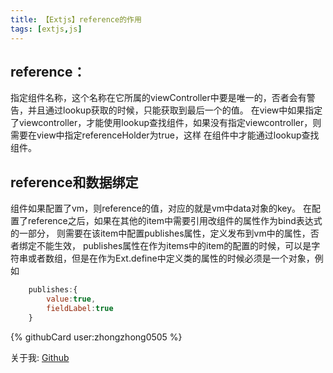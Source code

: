 ```yaml
---
title: 【Extjs】reference的作用
tags: [extjs,js]
---
```

## reference：

指定组件名称，这个名称在它所属的viewController中要是唯一的，否者会有警告，并且通过lookup获取的时候，只能获取到最后一个的值。
在view中如果指定了viewcontroller，才能使用lookup查找组件，如果没有指定viewcontroller，则需要在view中指定referenceHolder为true，这样
在组件中才能通过lookup查找组件。

<!-- more -->

## reference和数据绑定

组件如果配置了vm，则reference的值，对应的就是vm中data对象的key。
在配置了reference之后，如果在其他的item中需要引用改组件的属性作为bind表达式的一部分，
则需要在该item中配置publishes属性，定义发布到vm中的属性，否者绑定不能生效，
publishes属性在作为items中的item的配置的时候，可以是字符串或者数组，但是在作为Ext.define中定义类的属性的时候必须是一个对象，例如
```js
	publishes:{
		value:true,
     	fieldLabel:true
	}
```
{% githubCard user:zhongzhong0505 %}

关于我: [Github](https://github.com/zhongzhong0505)

